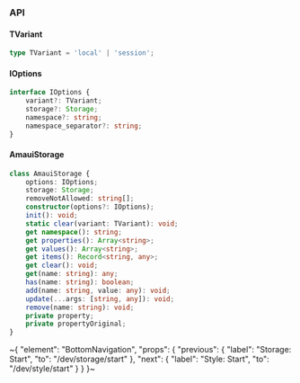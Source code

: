 

### API

#### TVariant

```ts
type TVariant = 'local' | 'session';
```

#### IOptions

```ts
interface IOptions {
    variant?: TVariant;
    storage?: Storage;
    namespace?: string;
    namespace_separator?: string;
}
```

#### AmauiStorage

```ts
class AmauiStorage {
    options: IOptions;
    storage: Storage;
    removeNotAllowed: string[];
    constructor(options?: IOptions);
    init(): void;
    static clear(variant: TVariant): void;
    get namespace(): string;
    get properties(): Array<string>;
    get values(): Array<string>;
    get items(): Record<string, any>;
    get clear(): void;
    get(name: string): any;
    has(name: string): boolean;
    add(name: string, value: any): void;
    update(...args: [string, any]): void;
    remove(name: string): void;
    private property;
    private propertyOriginal;
}
```

~{
  "element": "BottomNavigation",
  "props": {
    "previous": {
      "label": "Storage: Start",
      "to": "/dev/storage/start"
    },
    "next": {
      "label": "Style: Start",
      "to": "/dev/style/start"
    }
  }
}~
